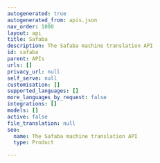 ```yaml
---
autogenerated: true
autogenerated_from: apis.json
nav_order: 1000
layout: api
title: Safaba
description: The Safaba machine translation API
id: safaba
parent: APIs
urls: []
privacy_url: null
self_serve: null
customisation: []
supported_languages: []
more_languages_by_request: false
integrations: []
models: []
active: false
file_translation: null
seo:
  name: The Safaba machine translation API
  type: Product

---
```


